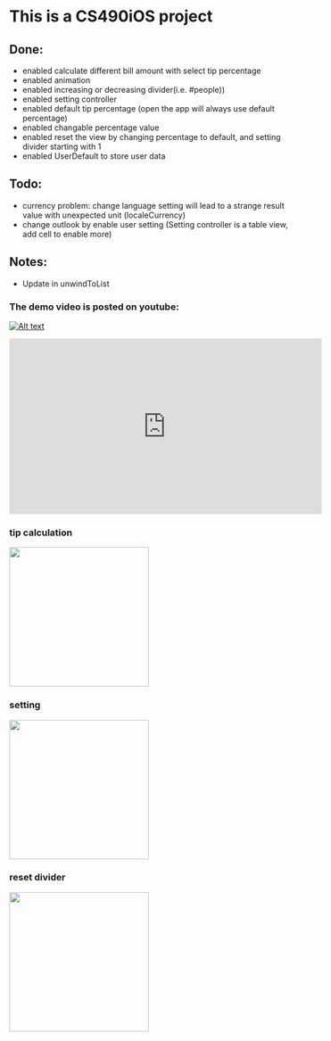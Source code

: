 # This is a CS490iOS project

## Done:
- enabled calculate different bill amount with select tip percentage
- enabled animation
- enabled increasing or decreasing divider(i.e. #people))
- enabled setting controller
- enabled default tip percentage (open the app will always use default percentage)
- enabled changable percentage value
- enabled reset the view by changing percentage to default, and setting divider starting with 1
- enabled UserDefault to store user data

## Todo:
- currency problem: change language setting will lead to a strange result value with unexpected unit (localeCurrency)
- change outlook by enable user setting (Setting controller is a table view, add cell to enable more)

## Notes:
- Update in unwindToList

### The demo video is posted on youtube:

[![Alt text](https://i.ytimg.com/vi/7rqaIN4-Wzw/hqdefault.jpg)](https://www.youtube.com/embed/7rqaIN4-Wzw)

<iframe width="560" height="315" src="https://www.youtube.com/embed/7rqaIN4-Wzw" frameborder="0" allowfullscreen></iframe>

### tip calculation

<img src="http://i.imgur.com/8JsJInq.gif" width="250">  

### setting 

<img src="http://i.imgur.com/vDNSKHP.gif" width="250">
 
### reset divider

<img src="http://i.imgur.com/diFc4kq.gif" width="250">

